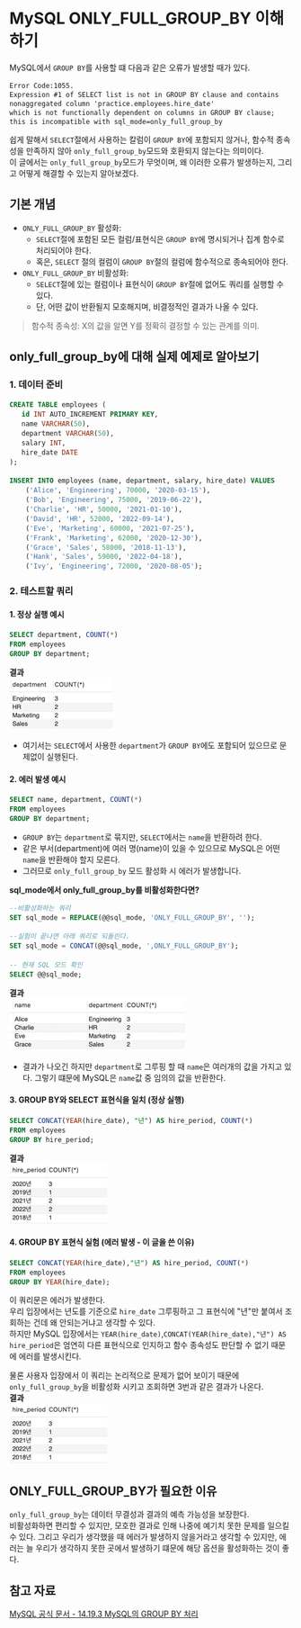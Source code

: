# MySQL ONLY_FULL_GROUP_BY 이해하기

MySQL에서 `GROUP BY`를 사용할 떄 다음과 같은 오류가 발생할 때가 있다. 
``` 
Error Code:1055. 
Expression #1 of SELECT list is not in GROUP BY clause and contains nonaggregated column 'practice.employees.hire_date' 
which is not functionally dependent on columns in GROUP BY clause; this is incompatible with sql_mode=only_full_group_by
```
쉽게 말해서 `SELECT`절에서 사용하는 칼럼이 `GROUP BY`에 포함되지 않거나, 함수적 종속성을 만족하지 않아 `only_full_group_by`모드와 호환되지 않는다는 의미이다.  
이 글에서는 `only_full_group_by`모드가 무엇이며, 왜 이러한 오류가 발생하는지, 그리고 어떻게 해결할 수 있는지 알아보겠다.


## 기본 개념
- `ONLY_FULL_GROUP_BY` 활성화:
  - `SELECT`절에 포함된 모든 컬럼/표현식은 `GROUP BY`에 명시되거나 집계 함수로 처리되어야 한다.
  - 혹은, `SELECT` 절의 컬럼이 `GROUP BY`절의 컬럼에 함수적으로 종속되어야 한다.
- `ONLY_FULL_GROUP_BY` 비활성화:
  - `SELECT`절에 있는 컬럼이나 표현식이 `GROUP BY`절에 없어도 쿼리를 실행할 수 있다. 
  - 단, 어떤 값이 반환될지 모호해지며, 비결정적인 결과가 나올 수 있다.

> 함수적 종속성: X의 값을 알면 Y를 정확히 결정할 수 있는 관계를 의미.

## only_full_group_by에 대해 실제 예제로 알아보기

### 1. 데이터 준비
```sql
CREATE TABLE employees (
   id INT AUTO_INCREMENT PRIMARY KEY,
   name VARCHAR(50),
   department VARCHAR(50),
   salary INT,
   hire_date DATE
);

INSERT INTO employees (name, department, salary, hire_date) VALUES
    ('Alice', 'Engineering', 70000, '2020-03-15'),
    ('Bob', 'Engineering', 75000, '2019-06-22'),
    ('Charlie', 'HR', 50000, '2021-01-10'),
    ('David', 'HR', 52000, '2022-09-14'),
    ('Eve', 'Marketing', 60000, '2021-07-25'),
    ('Frank', 'Marketing', 62000, '2020-12-30'),
    ('Grace', 'Sales', 58000, '2018-11-13'),
    ('Hank', 'Sales', 59000, '2022-04-18'),
    ('Ivy', 'Engineering', 72000, '2020-08-05');
```

### 2. 테스트할 쿼리

#### 1. 정상 실행 예시
```sql
SELECT department, COUNT(*)
FROM employees
GROUP BY department;
```
**결과**  
![only_full_group_by2.png](image/only_full_group_by2.png)

- 여기서는 `SELECT`에서 사용한 `department`가 `GROUP BY`에도 포함되어 있으므로 문제없이 실행된다.

#### 2. 에러 발생 예시
```sql
SELECT name, department, COUNT(*)
FROM employees
GROUP BY department;
```
- `GROUP BY`는 `department`로 묶지만, `SELECT`에서는 `name`을 반환하려 한다.
- 같은 부서(department)에 여러 명(name)이 있을 수 있으므로 MySQL은 어떤 `name`을 반환해야 할지 모른다.
- 그러므로 `only_full_group_by` 모드 활성화 시 에러가 발생합니다.

**sql_mode에서 only_full_group_by를 비활성화한다면?**
```sql
--비활성화하는 쿼리
SET sql_mode = REPLACE(@@sql_mode, 'ONLY_FULL_GROUP_BY', '');

--실험이 끝나면 아래 쿼리로 되돌린다.
SET sql_mode = CONCAT(@@sql_mode, ',ONLY_FULL_GROUP_BY');
    
-- 현재 SQL 모드 확인
SELECT @@sql_mode;
```
**결과**   
![only_full_group_by1.png](image/only_full_group_by1.png)  

- 결과가 나오긴 하지만 `department`로 그루핑 할 때 `name`은 여러개의 값을 가지고 있다. 그렇기 떄문에 MySQL은 `name`값 중 임의의 값을 반환한다.

#### 3. GROUP BY와 SELECT 표현식을 일치 (정상 실행)
```sql
SELECT CONCAT(YEAR(hire_date), "년") AS hire_period, COUNT(*)
FROM employees
GROUP BY hire_period;
```
**결과**  
![only_full_group_by3.png](image/only_full_group_by3.png)

#### 4. GROUP BY 표현식 실험 (에러 발생 - 이 글을 쓴 이유)
```sql
SELECT CONCAT(YEAR(hire_date),"년") AS hire_period, COUNT(*)
FROM employees
GROUP BY YEAR(hire_date);
```
이 쿼리문은 에러가 발생한다.  
우리 입장에서는 년도를 기준으로 `hire_date` 그루핑하고 그 표현식에 "년"만 붙여서 조회하는 건데 왜 안되는거냐고 생각할 수 있다.  
하지만 MySQL 입장에서는 `YEAR(hire_date)`,`CONCAT(YEAR(hire_date),"년") AS hire_period`은 엄연히 다른 표현식으로 인지하고 함수 종속성도 판단할 수 없기 때문에 에러를 발생시킨다.  

물론 사용자 입장에서 이 쿼리는 논리적으로 문제가 없어 보이기 때문에 `only_full_group_by`을 비활성화 시키고 조회하면 3번과 같은 결과가 나온다.  
**결과**  
![only_full_group_by3.png](image/only_full_group_by3.png)

## ONLY_FULL_GROUP_BY가 필요한 이유
`only_full_group_by`는 데이터 무결성과 결과의 예측 가능성을 보장한다.  
비활성화하면 편리할 수 있지만, 모호한 결과로 인해 나중에 예기치 못한 문제를 일으킬 수 있다.
그리고 우리가 생각했을 때 에러가 발생하지 않을거라고 생각할 수 있지만, 에러는 늘 우리가 생각하지 못한 곳에서 발생하기 떄문에 해당 옵션을 활성화하는 것이 좋다.

## 참고 자료
[MySQL 공식 문서 - 14.19.3 MySQL의 GROUP BY 처리](https://dev.mysql.com/doc/refman/8.4/en/group-by-handling.html)